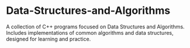 # Data-Structures-and-Algorithms
A collection of C++ programs focused on Data Structures and Algorithms. Includes implementations of common algorithms and data structures, designed for learning and practice.
